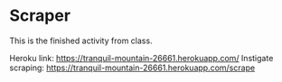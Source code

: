 # Scraper

This is the finished activity from class.

Heroku link: https://tranquil-mountain-26661.herokuapp.com/
Instigate scraping: https://tranquil-mountain-26661.herokuapp.com/scrape
